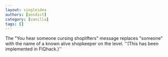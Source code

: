 ```yaml
---
layout: singleidea
authors: [aosdict]
category: [vanilla]
tags: []
---
```

The "You hear someone cursing shoplifters" message replaces "someone" with the name of a known alive shopkeeper on the level. ''(This has been implemented in FIQhack.)''
